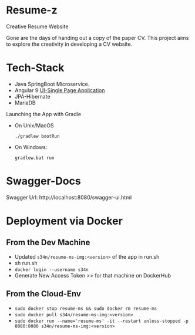 # Resume-z
Creative Resume Website

Gone are the days of handing out a copy of the paper CV. This project aims to explore the creativity in developing a CV website.

# Tech-Stack
   - Java SpringBoot Microservice.
   - Angular 9 [UI-Single Page Application](https://github.com/sean-huni/resume-user-interface)
   - JPA-Hibernate
   - MariaDB

Launching the App with Gradle
 - On Unix/MacOS
 
    `./gradlew bootRun`
    
 - On Windows:

    `gradlew.bat run`
 
    
# Swagger-Docs
Swagger Url: http://localhost:8080/swagger-ui.html

# Deployment via Docker

## From the Dev Machine
 - Updated `s34n/resume-ms-img:<version>` of the app in run.sh
 - sh run.sh
 - `docker login --username s34n`
 - Generate New Access Token >> for that machine on DockerHub
   
## From the Cloud-Env
 - `sudo docker stop resume-ms && sudo docker rm resume-ms`
 - `sudo docker pull s34n/resume-ms-img:<version>`
 - `sudo docker run --name='resume-ms' -it --restart unless-stopped -p 8080:8080 s34n/resume-ms-img:<version>`
 